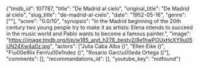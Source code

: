 {"tmdb_id": 107787, "title": "De Madrid al cielo", "original_title": "De Madrid al cielo", "slug_title": "de-madrid-al-cielo", "date": "1952-05-16", "genre": [""], "score": "0.0/10", "synopsis": "In the Madrid beginning of the 20th century two young people try to make it as artists: Elena intends to succeed in the music world and Pablo wants to become a famous painter.", "image": "https://image.tmdb.org/t/p/w185_and_h278_bestv2/8e1hwPOUxHcXY9u05UN24Xw4a0z.jpg", "actors": ["Julia Caba Alba ()", "Ellen Eike ()", "F\u00e9lix Fern\u00e1ndez ()", "Rosario Garc\u00eda Ortega ()"], "comments": [], "recommandations_id": [], "youtube_key": "notfound"}